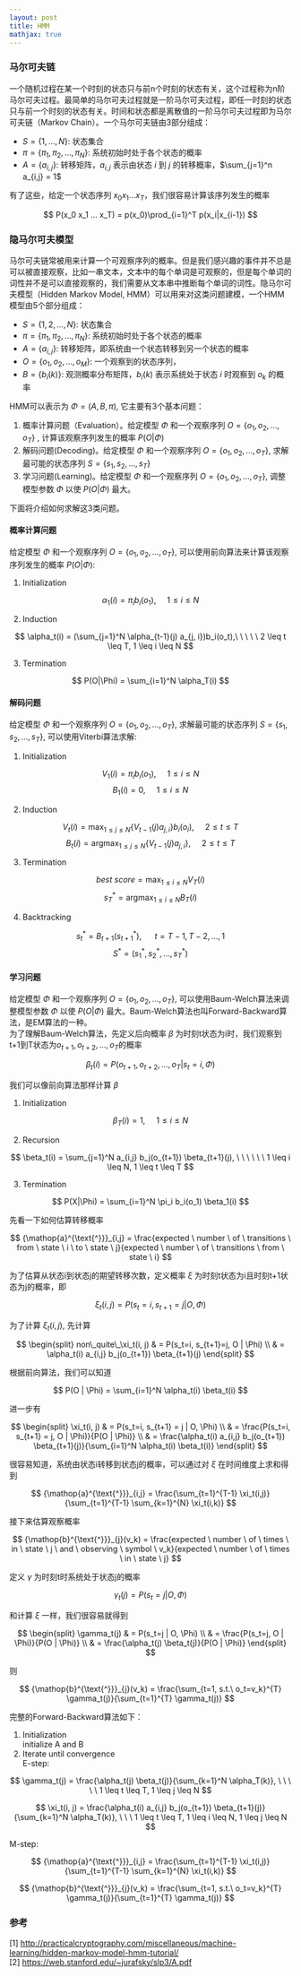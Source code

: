 ```yaml
---
layout: post
title: HMM
mathjax: true
---
```


### 马尔可夫链
一个随机过程在某一个时刻的状态只与前n个时刻的状态有关，这个过程称为n阶马尔可夫过程。最简单的马尔可夫过程就是一阶马尔可夫过程，即任一时刻的状态只与前一个时刻的状态有关。时间和状态都是离散值的一阶马尔可夫过程即为马尔可夫链（Markov Chain）。一个马尔可夫链由3部分组成：
* $S = \{1, ..., N\}$: 状态集合
* $\pi = \{\pi_1, \pi_2, ..., \pi_N\}$: 系统初始时处于各个状态的概率
* $A = \{a_{i,j}\}$: 转移矩阵，$a_{i,j}$ 表示由状态 $i$ 到 $j$ 的转移概率，$\sum_{j=1}^n a_{i,j} = 1$

有了这些，给定一个状态序列 $x_0 x_1 ... x_T$，我们很容易计算该序列发生的概率

$$ P(x_0 x_1 ... x_T) = p(x_0)\prod_{i=1}^T p(x_i|x_{i-1}) $$

### 隐马尔可夫模型
马尔可夫链常被用来计算一个可观察序列的概率。但是我们感兴趣的事件并不总是可以被直接观察，比如一串文本，文本中的每个单词是可观察的，但是每个单词的词性并不是可以直接观察的，我们需要从文本串中推断每个单词的词性。隐马尔可夫模型（Hidden Markov Model, HMM）可以用来对这类问题建模，一个HMM模型由5个部分组成：
* $S = \{1, 2, ..., N\}$: 状态集合
* $\pi = \{\pi_1, \pi_2, ..., \pi_N\}$: 系统初始时处于各个状态的概率
* $A = \{a_{i,j}\}$: 转移矩阵，即系统由一个状态转移到另一个状态的概率
* $O = \{o_1, o_2, ..., o_M\}$: 一个观察到的状态序列，
* $B = \{b_i(k)\}$: 观测概率分布矩阵，$b_i(k)$ 表示系统处于状态 $i$ 时观察到 $o_k$ 的概率

HMM可以表示为 $\Phi = (A, B, \pi)$, 它主要有3个基本问题：
1. 概率计算问题（Evaluation）。给定模型 $\Phi$ 和一个观察序列 $O = \{o_1, o_2, ..., o_T\}$ , 计算该观察序列发生的概率 $P(O | \Phi)$
2. 解码问题(Decoding)。给定模型 $\Phi$ 和一个观察序列 $O = \{o_1, o_2, ..., o_T\}$, 求解最可能的状态序列 $S = \{s_1, s_2, ..., s_T\}$
3. 学习问题(Learning)。给定模型 $\Phi$ 和一个观察序列 $O = \{o_1, o_2, ..., o_T\}$, 调整模型参数 $\Phi$ 以使 $P(O | \Phi)$ 最大。

下面将介绍如何求解这3类问题。

#### 概率计算问题
给定模型 $\Phi$ 和一个观察序列 $O = \{o_1, o_2, ..., o_T\}$, 可以使用前向算法来计算该观察序列发生的概率 $P(O|\Phi)$:
1. Initialization

$$ \alpha_1(i) = \pi_i b_i(o_1),\ \ \ \ \  1 \leq i \leq N $$

2. Induction

$$ \alpha_t(i) = (\sum_{j=1}^N \alpha_{t-1}(j) a_{j, i})b_i(o_t),\ \ \ \ \  2 \leq t \leq T, 1 \leq i \leq N $$

3. Termination

$$ P(O|\Phi) = \sum_{i=1}^N \alpha_T(i) $$

#### 解码问题
给定模型 $\Phi$ 和一个观察序列 $O = \{o_1, o_2, ..., o_T\}$, 求解最可能的状态序列 $S = \{s_1, s_2, ..., s_T\}$, 可以使用Viterbi算法求解:
1. Initialization

$$ V_1(i) = \pi_i b_i(o_1), \ \ \ \ \ 1 \leq i \leq N $$
$$ B_1(i) = 0, \ \ \ \ \ 1 \leq i \leq N $$

2. Induction

$$ V_t(i) = \max_{1 \leq j \leq N} \{V_{t-1}(j)a_{j,i}\} b_i(o_i), \ \ \ \ \ 2 \leq t \leq T $$
$$ B_t(i) = \mathop{argmax}_{1 \leq j \leq N} \{V_{t-1}(j) a_{j,i}\}, \ \ \ \ \ 2 \leq t \leq T $$

3. Termination

$$ best\ score = \max_{1 \leq i \leq N} V_T(i) $$
$$ s_T^* = \mathop{argmax}_{1 \leq i \leq N} B_T(i) $$


4. Backtracking

$$ s_t^* = B_{t+1}(s_{t+1}^*), \ \ \ \ \ \ t = T-1, T-2, ..., 1 $$
$$ S^* = (s_1^*, s_2^*, ..., s_T^*) $$

#### 学习问题
给定模型 $\Phi$ 和一个观察序列 $O = \{o_1, o_2, ..., o_T\}$, 可以使用Baum-Welch算法来调整模型参数 $\Phi$ 以使 $P(O|\Phi)$ 最大。Baum-Welch算法也叫Forward-Backward算法，是EM算法的一种。  
为了理解Baum-Welch算法，先定义后向概率 $\beta$ 为时刻t状态为i时，我们观察到t+1到T状态为$o_{t+1}, o_{t+2}, ..., o_T$的概率

$$ \beta_t(i) = P(o_{t+1}, o_{t+2}, ..., o_T | s_t = i, \Phi) $$

我们可以像前向算法那样计算 $\beta$
1. Initialization

$$ \beta_T(i) = 1, \ \ \ \ \ 1 \leq i \leq N $$

2. Recursion

$$ \beta_t(i) = \sum_{j=1}^N a_{i,j} b_j(o_{t+1}) \beta_{t+1}(j), \ \ \ \ \ \ 1 \leq i \leq N, 1 \leq t \leq T $$

3. Termination

$$ P(X|\Phi) = \sum_{i=1}^N \pi_i b_i(o_1) \beta_1(i) $$

先看一下如何估算转移概率

$$ {\mathop{a}^{\text{^}}}_{i,j} = \frac{expected \ number \ of \ transitions \ from \ state \ i \ to \ state \ j}{expected \ number \ of \ transitions \ from \ state \ i} $$

为了估算从状态i到状态j的期望转移次数，定义概率 $\xi$ 为时刻t状态为i且时刻t+1状态为j的概率，即

$$ \xi_t(i, j) = P(s_t=i, s_{t+1} = j | O, \Phi) $$

为了计算 $\xi_t(i, j)$, 先计算

$$ \begin{split}
non\_quite\_\xi_t(i, j) & = P(s_t=i, s_{t+1}=j, O | \Phi) \\
    & = \alpha_t(i) a_{i,j} b_j(o_{t+1}) \beta_{t+1}(j)
\end{split} $$

根据前向算法，我们可以知道

$$ P(O | \Phi) = \sum_{i=1}^N \alpha_t(i) \beta_t(i) $$

进一步有

$$ \begin{split}
\xi_t(i, j) & = P(s_t=i, s_{t+1} = j | O, \Phi) \\
& =  \frac{P(s_t=i, s_{t+1} = j, O | \Phi)}{P(O | \Phi)} \\
& = \frac{\alpha_t(i) a_{i,j} b_j(o_{t+1}) \beta_{t+1}(j)}{\sum_{i=1}^N \alpha_t(i) \beta_t(i)}
\end{split} $$

很容易知道，系统由状态i转移到状态j的概率，可以通过对 $\xi$ 在时间维度上求和得到

$$ {\mathop{a}^{\text{^}}}_{i,j} = \frac{\sum_{t=1}^{T-1} \xi_t(i,j)}{\sum_{t=1}^{T-1} \sum_{k=1}^{N} \xi_t(i,k)} $$

接下来估算观察概率

$$ {\mathop{b}^{\text{^}}}_{j}(v_k) = \frac{expected \ number \ of \ times \ in \ state \ j \ and \ observing \ symbol \ v_k}{expected \ number \ of \ times \ in \ state \ j} $$

定义 $\gamma$ 为时刻t时系统处于状态j的概率

$$ \gamma_t(j) = P(s_t=j | O, \Phi) $$

和计算 $\xi$ 一样，我们很容易就得到

$$ \begin{split}
\gamma_t(j) & = P(s_t=j | O, \Phi) \\
& = \frac{P(s_t=j, O | \Phi)}{P(O | \Phi)} \\
& = \frac{\alpha_t(j) \beta_t(j)}{P(O | \Phi)}
\end{split} $$

则

$$ {\mathop{b}^{\text{^}}}_{j}(v_k) = \frac{\sum_{t=1, s.t.\ o_t=v_k}^{T} \gamma_t(j)}{\sum_{t=1}^{T} \gamma_t(j)} $$

完整的Forward-Backward算法如下：

1. Initialization  
    initialize A and B
2. Iterate until convergence  
E-step:  
    
$$ \gamma_t(j) = \frac{\alpha_t(j) \beta_t(j)}{\sum_{k=1}^N \alpha_T(k)}, \ \ \ \ \ 1 \leq t \leq T, 1 \leq j \leq N  $$

$$ \xi_t(i, j) = \frac{\alpha_t(i) a_{i,j} b_j(o_{t+1}) \beta_{t+1}(j)}{\sum_{k=1}^N \alpha_T(k)}, \ \ \ 1 \leq t \leq T, 1 \leq i \leq N, 1 \leq j \leq N $$

M-step:  

$$ {\mathop{a}^{\text{^}}}_{i,j} = \frac{\sum_{t=1}^{T-1} \xi_t(i,j)}{\sum_{t=1}^{T-1} \sum_{k=1}^{N} \xi_t(i,k)} $$ 
    
$$ {\mathop{b}^{\text{^}}}_{j}(v_k) = \frac{\sum_{t=1, s.t.\ o_t=v_k}^{T} \gamma_t(j)}{\sum_{t=1}^{T} \gamma_t(j)} $$


### 参考
[1] http://practicalcryptography.com/miscellaneous/machine-learning/hidden-markov-model-hmm-tutorial/   
[2] https://web.stanford.edu/~jurafsky/slp3/A.pdf
